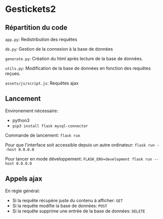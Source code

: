 # Gestickets2
## Répartition du code
`app.py`: Redistribution des requêtes

`db.py`: Gestion de la connexion à la base de données

`generate.py`: Création du html après lecture de la base de données.

`utils.py`: Modification de la base de données en fonction des requêtes reçues.

`assets/js/script.js`: Requêtes ajax

## Lancement
Environement nécessaire:
  - python3
  - `pip3 install flask mysql-connector`

Commande de lancement: `flask run`

Pour que l'interface soit accessible depuis un autre ordinateur: `flask run --host 0.0.0.0`

Pour lancer en mode développement: `FLASK_ENV=development flask run --host 0.0.0.0`

## Appels ajax
En règle général:
  - Si la requête récupère juste du contenu à afficher: `GET`
  - Si la requête modifie la base de données: `POST`
  - Si la requête supprime une entrée de la base de données: `DELETE`
